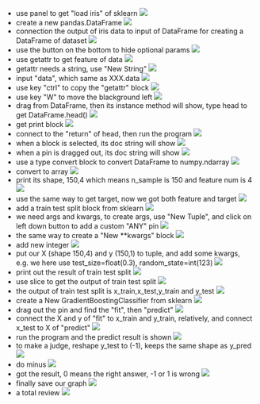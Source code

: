 - use panel to get "load iris" of sklearn
![](/tutorial_iris/1.png)
- create a new pandas.DataFrame
![](/tutorial_iris/2.png)
- connection the output of iris data to input of DataFrame for creating a DataFrame of dataset
![](/tutorial_iris/3.png)
- use the button on the bottom to hide optional params
![](/tutorial_iris/4.png)
- use getattr to get feature of data
![](/tutorial_iris/5.png)
- getattr needs a string, use "New String"
![](/tutorial_iris/6.png)
- input "data", which same as XXX.data
![](/tutorial_iris/7.png)
- use key "ctrl" to copy the "getattr" block
![](/tutorial_iris/8.png)
- use key "W" to move the blackground left
![](/tutorial_iris/9.png)
- drag from DataFrame, then its instance method will show, type head to get DataFrame.head()
![](/tutorial_iris/10.png)
- get print block
![](/tutorial_iris/11.png)
- connect to the "return" of head, then run the program
![](/tutorial_iris/12.png)
- when a block is selected, its doc string will show 
![](/tutorial_iris/13.png)
- when a pin is dragged out, its doc string will show
![](/tutorial_iris/14.png)
- use a type convert block to convert DataFrame to numpy.ndarray
![](/tutorial_iris/15.png)
- convert to array
![](/tutorial_iris/16.png)
- print its shape, 150,4 which means n_sample is 150 and feature num is 4
![](/tutorial_iris/17.png)
- use the same way to get target, now we got both feature and target
![](/tutorial_iris/18.png)
- add a train test split block from sklearn
![](/tutorial_iris/19.png)
- we need args and kwargs, to create args, use "New Tuple", and click on left down button to add a custom "ANY" pin 
![](/tutorial_iris/20.png)
- the same way to create a "New **kwargs" block
![](/tutorial_iris/21.png)
- add new integer
![](/tutorial_iris/22.png)
- put our X (shape 150,4) and y (150,1) to tuple, and add some kwargs, e.g. we here use test_size=float(0.3), random_state=int(123)
![](/tutorial_iris/23.png)
- print out the result of train test split
![](/tutorial_iris/24.png)
- use slice to get the output of train test split
![](/tutorial_iris/25.png)
- the output of train test split is x_train,x_test,y_train and y_test
![](/tutorial_iris/26.png)
- create a New GradientBoostingClassifier from sklearn
![](/tutorial_iris/27.png)
- drag out the pin and find the "fit", then "predict"
![](/tutorial_iris/28.png)
- connect the X and y of "fit" to x_train and y_train, relatively, and connect x_test to X of "predict"
![](/tutorial_iris/30.png)
- run the program and the predict result is shown
![](/tutorial_iris/32.png)
- to make a judge, reshape y_test to (-1), keeps the same shape as y_pred
![](/tutorial_iris/33.png)
- do minus
![](/tutorial_iris/34.png)
- got the result, 0 means the right answer, -1 or 1 is wrong
![](/tutorial_iris/35.png)
- finally save our graph
![](/tutorial_iris/36.png)
- a total review
![](/tutorial_iris/37.png)